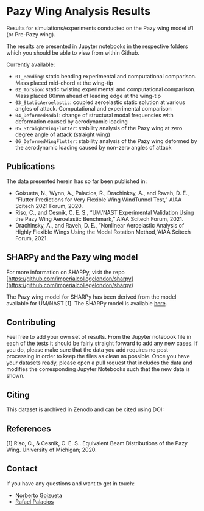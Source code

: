 # Pazy Wing Analysis Results

Results for simulations/experiments conducted on the Pazy wing model #1 (or Pre-Pazy wing).

The results are presented in Jupyter notebooks in the respective folders which you should be able to view from within Github.

Currently available:
  
  * `01_Bending`: static bending experimental and computational comparison. Mass placed mid-chord at the wing-tip
  * `02_Torsion`: static twisting experimental and computational comparison. Mass placed 80mm ahead of leading edge at the wing-tip
  * `03_StaticAeroelastic`: coupled aeroelastic static solution at various angles of attack. Computational and experimental comparison
  * `04_DeformedModal`: change of structural modal frequencies with deformation caused by aerodynamic loading
  * `05_StraightWingFlutter`: stability analysis of the Pazy wing at zero degree angle of attack (straight wing)
  * `06_DeformedWingFlutter`: stability analysis of the Pazy wing deformed by the aerodynamic loading caused by non-zero angles of attack
  
## Publications

The data presented herein has so far been published in:

  * Goizueta, N., Wynn, A., Palacios, R., Drachinksy, A., and Raveh, D. E., “Flutter Predictions for Very Flexible Wing WindTunnel Test,” AIAA Scitech 2021 Forum, 2020.
  * Riso, C., and Cesnik, C. E. S., “UM/NAST Experimental Validation Using the Pazy Wing Aeroelastic Benchmark,” AIAA Scitech Forum, 2021.
  * Drachinsky, A., and Raveh, D. E., “Nonlinear Aeroelastic Analysis of Highly Flexible Wings Using the Modal Rotation Method,”AIAA Scitech Forum, 2021.
  
## SHARPy and the Pazy wing model

For more information on SHARPy, visit the repo [https://github.com/imperialcollegelondon/sharpy](https://github.com/imperialcollegelondon/sharpy)

The Pazy wing model for SHARPy has been derived from the model available for UM/NAST [1]. The SHARPy model is available [here](https://github.com/ngoiz/pazy-model).
  
## Contributing

Feel free to add your own set of results. From the Jupyter notebook file in each of the tests it should be fairly straight forward to add any new cases. If you do, please make sure that the data you add requires no post-processing in order to keep the files as clean as possible. Once you have your datasets ready, please open a pull request that includes the data and modifies the corresponding Jupyter Notebooks such that the new data is shown.

## Citing

This dataset is archived in Zenodo and can be cited using DOI: 

## References

[1] Riso, C., & Cesnik, C. E. S.. Equivalent Beam Distributions of the Pazy Wing. University of Michigan; 2020.

## Contact

If you have any questions and want to get in touch:
  * [Norberto Goizueta](https://www.imperial.ac.uk/aeroelastics/people/goizueta/)
  * [Rafael Palacios](https://www.imperial.ac.uk/people/r.palacios)
